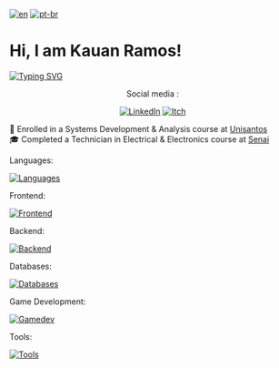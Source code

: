 [![en](https://img.shields.io/badge/lang-en-red.svg)](https://github.com/Kauan231/Kauan231/blob/main/README.md)
[![pt-br](https://img.shields.io/badge/lang-pt--br-green.svg)](https://github.com/Kauan231/Kauan231/blob/main/README.pt-br.md)

<h1> Hi, I am Kauan Ramos! </h1>

[![Typing SVG](https://readme-typing-svg.herokuapp.com?font=Fira+Code&size=15&pause=1000&color=000000&multiline=false&repeat=false&random=false&height=50&lines=Game%2FBackend+Developer)](#)

<div align='center'>
Social media :

[![LinkedIn](https://img.shields.io/badge/LinkedIn-0077B5?style=for-the-badge&logo=linkedin&logoColor=white)](https://www.linkedin.com/in/kauan-ramos/?locale=en_US)
[![Itch](https://img.shields.io/badge/Itch.io-FA5C5C?style=for-the-badge&logo=itch.io&logoColor=white)](https://kauan231.itch.io/)
</div>

:blue_book: Enrolled in a Systems Development & Analysis course at <a href="https://www.unisantos.br/" /> Unisantos </a>
<br>
:mortar_board: Completed a Technician in Electrical & Electronics course at <a href="https://santos.sp.senai.br/" /> Senai </a>

Languages:

[![Languages](https://skillicons.dev/icons?i=cs,cpp,js)](#)
  
Frontend:

[![Frontend](https://skillicons.dev/icons?i=js,react,bootstrap,html,css)](#)

Backend:

[![Backend](https://skills.thijs.gg/icons?i=nodejs,nginx)](#)

Databases:

[![Databases](https://skills.thijs.gg/icons?i=mysql,mongodb)](#)

Game Development:

[![Gamedev](https://skills.thijs.gg/icons?i=unity,blender)](#)

Tools:

[![Tools](https://skills.thijs.gg/icons?i=vscode,git,github,figma,ps,ai,pr)](#)


